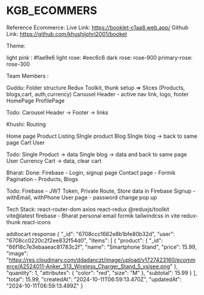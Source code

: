 # KGB_ECOMMERS

Reference Ecommerce:
Live Link: https://booklet-c1aa8.web.app/
Github Link: https://github.com/khushijohri2001/booket


Theme:

light pink : #fae9e6
light rose: #eec6c6
dark rose: rose-900 
primary-rose: rose-300



Team Members :

Guddu:
Folder structure
Redux Toolkit, thunk setup  => Slices (Products, blogs,cart, auth,currency)
Carousel
Header - active nav link, logo,
footer
HomePage
ProfilePage

Todo:
Carousel
Header -> 
Footer -> links


Khushi:
Routing

Home page
Product Listing
SIngle product 
Blog
SIngle blog -> back to same page
Cart
User

Todo:
Single Product -> data
Single blog -> data and back to same page
User
Currency
Cart -> data, clear cart


Bharat:
Done:
Firebase - Login, signup page
Contact page - Formik
Pagination - Products, Blogs


Todo:
Firebase - JWT Token, Private Route, Store data in Firebase
Signup - withEmail, withPhone
User page - password change pop up

Tech Stack:
react-router-dom
axios
react-redux
@reduxjs/toolkit
vite@latest
firebase - Bharat personal email
formik
tailwindcss in vite
redux-thunk
react-icons





addtocart response 
{
  "_id": "6708ccc1662e8b1bfe80b32d",
  "user": "6708cc0220c2f2ee832f54d0",
  "items": [
    {
      "product": {
        "_id": "66f18c7e3ebaaeac81783c2f",
        "name": "Smartphone Stand",
        "price": 15.99,
        "image": "https://res.cloudinary.com/ddadanczt/image/upload/v1727423160/ecommerce/A2524011-Anker_313_Wireless_Charger_Stand_5_vsisee.png"
      },
      "quantity": 1,
      "attributes": {
        "color": "red",
        "size": "M"
      },
      "subtotal": 15.99
    }
  ],
  "total": 15.99,
  "createdAt": "2024-10-11T06:59:13.470Z",
  "updatedAt": "2024-10-11T06:59:13.499Z"
}





